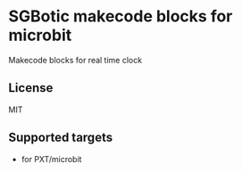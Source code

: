 # SGBotic makecode blocks for microbit

Makecode blocks for real time clock

## License

MIT

## Supported targets

* for PXT/microbit

